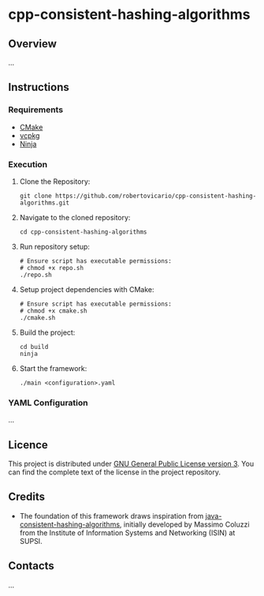 # cpp-consistent-hashing-algorithms

## Overview

...

## Instructions

### Requirements

- [CMake](https://cmake.org)
- [vcpkg](https://vcpkg.io)
- [Ninja](https://ninja-build.org)

### Execution

1. Clone the Repository:

    ```shell
    git clone https://github.com/robertovicario/cpp-consistent-hashing-algorithms.git
    ```

2. Navigate to the cloned repository:

    ```shell
    cd cpp-consistent-hashing-algorithms
    ```
   
3. Run repository setup:

    ```shell
    # Ensure script has executable permissions:
    # chmod +x repo.sh
    ./repo.sh
    ```

4. Setup project dependencies with CMake:

    ```shell
    # Ensure script has executable permissions:
    # chmod +x cmake.sh
    ./cmake.sh
    ```

5. Build the project:

    ```shell
    cd build
    ninja
    ```

6. Start the framework:

    ```shell
    ./main <configuration>.yaml
    ```

### YAML Configuration

...

## Licence

This project is distributed under [GNU General Public License version 3](https://opensource.org/license/gpl-3-0). You can find the complete text of the license in the project repository.

## Credits

- The foundation of this framework draws inspiration from [java-consistent-hashing-algorithms](https://github.com/SUPSI-DTI-ISIN/java-consistent-hashing-algorithms.git), initially developed by Massimo Coluzzi from the Institute of Information Systems and Networking (ISIN) at SUPSI.

## Contacts

...
